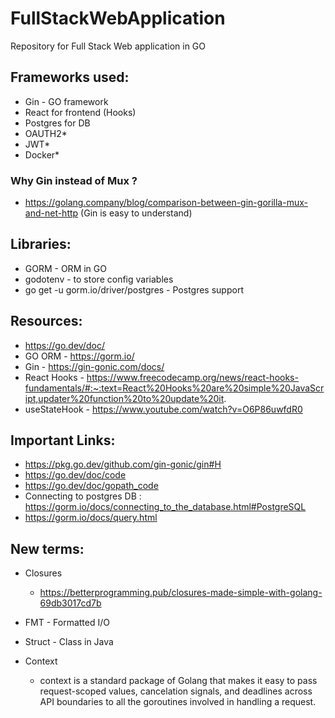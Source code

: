 # FullStackWebApplication
Repository for Full Stack Web application in GO

## Frameworks used:

- Gin - GO framework
- React for frontend (Hooks)
- Postgres for DB
- OAUTH2*
- JWT*
- Docker*

### Why Gin instead of Mux ?

- https://golang.company/blog/comparison-between-gin-gorilla-mux-and-net-http (Gin is easy to understand)

## Libraries:

- GORM - ORM in GO
- godotenv - to store config variables
- go get -u gorm.io/driver/postgres - Postgres support

## Resources:

- https://go.dev/doc/
- GO ORM - https://gorm.io/
- Gin - https://gin-gonic.com/docs/
- React Hooks - https://www.freecodecamp.org/news/react-hooks-fundamentals/#:~:text=React%20Hooks%20are%20simple%20JavaScript,updater%20function%20to%20update%20it.
- useStateHook - https://www.youtube.com/watch?v=O6P86uwfdR0

## Important Links:

- https://pkg.go.dev/github.com/gin-gonic/gin#H
- https://go.dev/doc/code
- https://go.dev/doc/gopath_code
- Connecting to postgres DB : https://gorm.io/docs/connecting_to_the_database.html#PostgreSQL
- https://gorm.io/docs/query.html

## New terms:

- Closures
  - https://betterprogramming.pub/closures-made-simple-with-golang-69db3017cd7b
- FMT - Formatted I/O
- Struct - Class in Java

- Context
  - context is a standard package of Golang that makes it easy to pass request-scoped values, cancelation signals, and deadlines across API boundaries to all the goroutines involved in handling a request.
